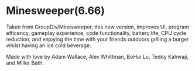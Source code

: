 # Minesweeper(6.66)
Taken from GroupDiv/Minesweeper, this new version, improves UI, program efficency, 
gameplay experience, code functionality, battery life, CPU cycle reduction, and enjoying the time with your friends
outdoors grilling a burger whilst having an ice cold beverage.

Made with love by Adam Wallace, Alex Whittman, BoHui Lu, Teddy Kahwaji, and Miller Bath.

